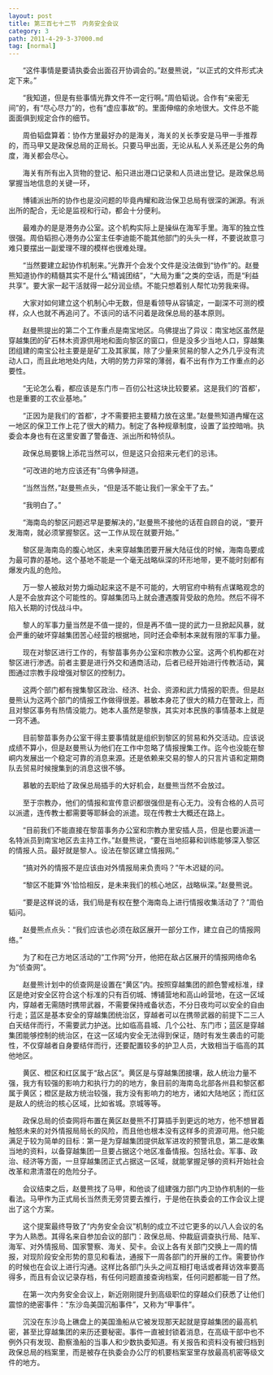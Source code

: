 ```yaml
---
layout: post
title: 第三百七十二节　内务安全会议
category: 3
path: 2011-4-29-3-37000.md
tag: [normal]
---
```


　　“这件事情是要请执委会出面召开协调会的。”赵曼熊说，“以正式的文件形式决定下来。”

　　“我知道，但是有些事情光靠文件不一定行啊。”周伯韬说。合作有“亲密无间”的，有“尽心尽力”的，也有“虚应事故”的。里面伸缩的余地很大。文件总不能面面俱到规定合作的细节。

　　周伯韬盘算着：协作方里最好办的是海关，海关的关长季安是马甲一手推荐的，而马甲又是政保总局的正局长。只要马甲出面，无论从私人关系还是公务的角度，海关都会尽心。

　　海关有所有出入货物的登记、船只进出港口记录和人员进出登记。是政保总局掌握当地信息的关键一环，

　　博铺派出所的协作也是没问题的毕竟冉耀和政治保卫总局有很深的渊源。有派出所的配合，无论是监视和行动，都会十分便利。

　　最难办的是是港务办公室。这个机构实际上是操纵在海军手里。海军的独立性很强。周伯韬担心港务办公室主任李迪能不能其他部门的头头一样，不要说故意刁难只要摆出一副爱理不理的模样也很难处理。

　　“当然要建立起协作机制来。”光靠开个会发个文件是没法做到“协作”的。赵曼熊知道协作的精髓其实不是什么“精诚团结”，“大局为重”之类的空话，而是“利益共享”。要大家一起干活就得一起分润业绩。不能只想着别人帮忙功劳我来得。

　　大家对如何建立这个机制心中无数，但是看领导从容镇定，一副深不可测的模样，众人也就不再追问了。不该问的话不问着是政保总局的基本原则。

　　赵曼熊提出的第二个工作重点是南宝地区。乌佛提出了异议：南宝地区虽然是穿越集团的矿石林木资源供用地和面向黎区的窗口，但是没多少当地人口，穿越集团组建的南宝公社主要是是矿工及其家属，除了少量来贸易的黎人之外几乎没有流动人口，而且此地地处内陆，大明的势力非常的薄弱，看不出有作为工作重点的必要性。

　　“无论怎么看，都应该是东门市－百仞公社这块比较要紧。这是我们的‘首都’，也是重要的工农业基地。”

　　“正因为是我们的‘首都’，才不需要把主要精力放在这里。”赵曼熊知道冉耀在这一地区的保卫工作上花了很大的精力。制定了各种规章制度，设置了监控暗哨。执委会本身也有在这里安置了警备连、派出所和特侦队。

　　政保总局要锦上添花当然可以，但是这只会招来元老们的忌讳。

　　“可改进的地方应该还有”乌佛争辩道。

　　“当然当然，”赵曼熊点头，“但是活不能让我们一家全干了去。”

　　“我明白了。”

　　“海南岛的黎区问题迟早是要解决的，”赵曼熊不接他的话茬自顾自的说，“要开发海南，就必须掌握黎区。这一工作从现在就要开始。”

　　黎区是海南岛的腹心地区，未来穿越集团要开展大陆征伐的时候，海南岛要成为最可靠的基地。这个基地不能是一个毫无战略纵深的环形地带，更不能时刻都有爆发内乱的危险。

　　万一黎人被敌对势力煽动起来这不是不可能的，大明官府中稍有点谋略观念的人是不会放弃这个可能性的。穿越集团马上就会遭遇腹背受敌的危险。然后不得不陷入长期的讨伐战斗中。

　　黎人的军事力量当然是不值一提的，但是再不值一提的武力一旦掀起风暴，就会严重的破坏穿越集团苦心经营的根据地，同时还会牵制本来就有限的军事力量。

　　现在对黎区进行工作的，有黎苗事务办公室和宗教办公室。这两个机构都在对黎区进行渗透。前者主要是进行外交和通商活动，后者已经开始进行传教活动，冀图通过宗教手段增强对黎区的控制力。

　　这两个部门都有搜集黎区政治、经济、社会、资源和武力情报的职责。但是赵曼熊认为这两个部门的情报工作做得很差。慕敏本身花了很大的精力在警政上，而且对黎区事务有热情没能力。她本人虽然是黎族，其实对本民族的事情基本上就是一窍不通。

　　目前黎苗事务办公室干得主要事情就是组织到黎区的贸易和外交活动。应该说成绩不算小，但是赵曼熊认为他们在工作中忽略了情报搜集工作。迄今也没能在黎峒内发展出一个稳定可靠的消息来源。还是依赖来交易的黎人的只言片语和定期商队去贸易时候搜集到的消息这很不够。

　　慕敏的去职给了政保总局插手的大好机会，赵曼熊当然不会放过。

　　至于宗教办，他们的情报和宣传意识都很强但是有心无力。没有合格的人员可以派遣，连传教士都需要等耶稣会的派遣。现在传教士大概还在路上。

　　“目前我们不能直接在黎苗事务办公室和宗教办里安插人员，但是也要派遣一名特派员到南宝地区去主持工作。”赵曼熊说，“要在当地招募和训练能够深入黎区的情报人员。最好就是黎人。设法在黎区建立情报网。”

　　“搞对外的情报不是应该由对外情报局来负责吗？”午木迟疑的问。

　　“黎区不能算‘外’恰恰相反，是未来我们的核心地区，战略纵深。”赵曼熊说。

　　“要是这样说的话，我们局是有权在整个海南岛上进行情报收集活动了？”周伯韬问。

　　赵曼熊点点头：“我们应该也必须在敌区展开一部分工作，建立自己的情报网络。”

　　为了和在己方地区活动的“工作网”分开，他把在敌占区展开的情报网络命名为“侦查网”。

　　赵曼熊计划中的侦查网是设置在“黄区”内。按照穿越集团的颜色警戒标准，绿区是绝对安全区符合这个标准的只有百仞城、博铺营地和高山岭营地，在这一区域内，穿越者无需随时携带武器，不需要保持戒备状态，不分日夜均可以安全的自由行走；蓝区是基本安全的穿越集团统治区，穿越者可以在携带武器的前提下二三人白天结伴而行，不需要武力护送。比如临高县城、几个公社、东门市；蓝区是穿越集团能够控制的统治区，在这一区域内安全无法得到保证，随时有发生袭击的可能性，不仅穿越者自身要结伴而行，还要配置较多的护卫人员，大致相当于临高的其他地区。

　　黄区、橙区和红区属于“敌占区”。黄区是与穿越集团接壤，敌人统治力量不强，我方有较强的影响力和执行力的的地方，象目前的海南岛北部各州县和黎区都属于黄区；橙区是敌方统治较强，我方没有影响力的地方，诸如大陆地区；而红区是敌人的统治的核心区域，比如省城。京城等等。

　　政保总局的侦查网将布置在黄区赵曼熊不打算插手到更远的地方，他不想冒着触怒未来的对外情报局局长的风险，而且他也根本没有这样多的资源可用。他只能满足于较为简单的目标：第一是为穿越集团提供敌军进攻的预警讯息，第二是收集当地的资料，以备穿越集团一旦要占据这个地区准备情报。包括社会。军事、政治、经济等方面，一旦穿越集团正式占据这一区域，就能掌握足够的资料开始社会改革和肃清潜在的危险分子。

　　会议结束之后，赵曼熊找了马甲，和他谈了组建强力部门内卫协作机制的一些看法。马甲作为正式局长当然责无旁贷要去推行，于是他在执委会的工作会议上提出了这个方案。

　　这个提案最终导致了“内务安全会议”机制的成立不过它更多的以八人会议的名字为人熟悉。其得名来自参加会议的部门：政保总局、仲裁庭调查执行局、陆军、海军、对外情报局、国家警察、海关、契卡。会议上各有关部门交换上一周的情报，对现阶段安全形势的意见和看法，通报下一周各部门的开展的工作。需要协作的时候也在会议上进行沟通。这样比各部门头头之间互相打电话或者拜访效率要高得多，而且有会议记录存档，有任何问题直接查询档案，任何问题都能一目了然。

　　在第一次内务安全会议上，新近刚刚提升到高级职位的穿越众们获悉了让他们震惊的绝密事件：“东沙岛美国沉船事件”，又称为“甲事件”。

　　沉没在东沙岛上礁盘上的美国渔船从它被发现那天起就是穿越集团的最高机密，甚至比穿越集团的来历还要秘密。事件一直被封锁着消息，在高级干部中也不例外只有发现、勘察渔船的当事人和少数执委知道。有关报告和资料没有被归档到政保总局的档案里，而是被存在执委会办公厅的机要档案室里存放最高机密等级文件的地方。